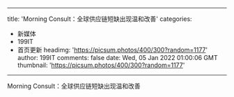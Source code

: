 
---
title: 'Morning Consult：全球供应链短缺出现温和改善'
categories: 
 - 新媒体
 - 199IT
 - 首页更新
headimg: 'https://picsum.photos/400/300?random=1177'
author: 199IT
comments: false
date: Wed, 05 Jan 2022 01:00:06 GMT
thumbnail: 'https://picsum.photos/400/300?random=1177'
---

<div>   
Morning Consult：全球供应链短缺出现温和改善  
</div>
            